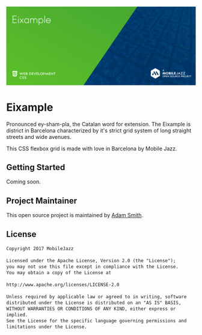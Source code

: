 ![Mobile Jazz Eixample](https://raw.githubusercontent.com/mobilejazz/metadata/master/images/banners/mobile-jazz-eixample.jpg)

# Eixample

Pronounced ey-sham-pla, the Catalan word for extension. The Eixample is district in Barcelona characterized by it's strict grid system of long straight streets and wide avenues.

This CSS flexbox grid is made with love in Barcelona by Mobile Jazz.

## Getting Started

Coming soon.

## Project Maintainer

This open source project is maintained by [Adam Smith](https://github.com/adchsm).

## License

    Copyright 2017 MobileJazz

    Licensed under the Apache License, Version 2.0 (the "License");
    you may not use this file except in compliance with the License.
    You may obtain a copy of the License at

    http://www.apache.org/licenses/LICENSE-2.0

    Unless required by applicable law or agreed to in writing, software
    distributed under the License is distributed on an "AS IS" BASIS,
    WITHOUT WARRANTIES OR CONDITIONS OF ANY KIND, either express or implied.
    See the License for the specific language governing permissions and
    limitations under the License.
